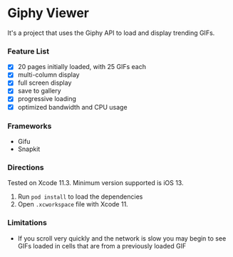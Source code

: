 # Giphy Viewer

It's a project that uses the Giphy API to load and display trending GIFs.

### Feature List

- [x] 20 pages initially loaded, with 25 GIFs each
- [x] multi-column display
- [x] full screen display
- [x] save to gallery
- [x] progressive loading
- [x] optimized bandwidth and CPU usage

### Frameworks

- Gifu
- Snapkit

### Directions

Tested on Xcode 11.3. Minimum version supported is iOS 13.

1. Run `pod install` to load the dependencies
2. Open `.xcworkspace` file with Xcode 11.


### Limitations

- If you scroll very quickly and the network is slow you may begin to see GIFs loaded in cells that are from a previously loaded GIF
